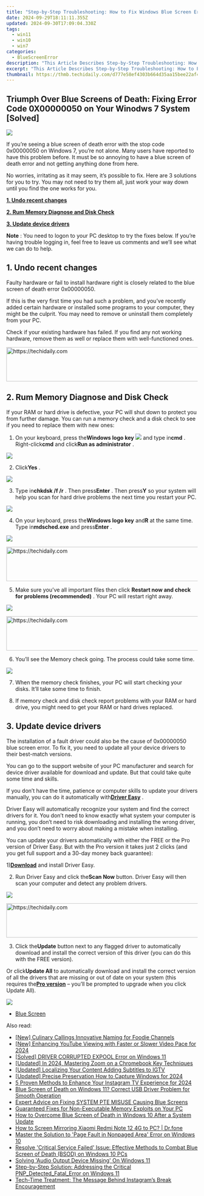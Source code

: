 ```yaml
---
title: "Step-by-Step Troubleshooting: How to Fix Windows Blue Screen Error with Code 0X0000001A"
date: 2024-09-29T18:11:11.355Z
updated: 2024-09-30T17:09:04.330Z
tags:
  - win11
  - win10
  - win7
categories:
  - BlueScreenError
description: "This Article Describes Step-by-Step Troubleshooting: How to Fix Windows Blue Screen Error with Code 0X0000001A"
excerpt: "This Article Describes Step-by-Step Troubleshooting: How to Fix Windows Blue Screen Error with Code 0X0000001A"
thumbnail: https://thmb.techidaily.com/d777e58ef4303b664d35aa15bee22af42d07562b2b0bef75f1c8d6d220322ae4.jpg
---
```


## Triumph Over Blue Screens of Death: Fixing Error Code 0X00000050 on Your Winodws 7 System [Solved]

![](https://images.drivereasy.com/wp-content/uploads/2017/09/img_59ad13ebba5fb.png)

 If you’re seeing a blue screen of death error with the stop code 0x00000050 on Windows 7, you’re not alone. Many users have reported to have this problem before. It must be so annoying to have a blue screen of death error and not getting anything done from here.

 No worries, irritating as it may seem, it’s possible to fix. Here are 3 solutions for you to try. You may not need to try them all, just work your way down until you find the one works for you.

[**1. Undo recent changes**](https://tools.techidaily.com/drivereasy/download/)

[**2. Rum Memory Diagnose and Disk Check**](https://tools.techidaily.com/drivereasy/download/)

[**3. Update device drivers**](https://tools.techidaily.com/drivereasy/download/)

**Note** : You need to logon to your PC desktop to try the fixes below. If you’re having trouble logging in, feel free to leave us comments and we’ll see what we can do to help.

## **1\. Undo recent changes**

 Faulty hardware or fail to install hardware right is closely related to the blue screen of death error 0x00000050\.

 If this is the very first time you had such a problem, and you’ve recently added certain hardware or installed some programs to your computer, they might be the culprit. You may need to remove or uninstall them completely from your PC.

 Check if your existing hardware has failed. If you find any not working hardware, remove them as well or replace them with well-functioned ones.

<!-- affiliate ads begin -->
<a href="https://appsumo.8odi.net/c/5597632/2129741/7443" target="_top" id="2129741">
  <img src="//a.impactradius-go.com/display-ad/7443-2129741" border="0" alt="https://techidaily.com" width="728" height="90"/>
</a>
<img height="0" width="0" src="https://appsumo.8odi.net/i/5597632/2129741/7443" style="position:absolute;visibility:hidden;" border="0" />
<!-- affiliate ads end -->

## **2\. Rum Memory Diagnose and Disk Check**

 If your RAM or hard drive is defective, your PC will shut down to protect you from further damage. You can run a memory check and a disk check to see if you need to replace them with new ones:

 1) On your keyboard, press the**Windows logo key** ![](https://images.drivereasy.com/wp-content/uploads/2017/09/img_59ad1f04d88bb.png) and type in**cmd** . Right-click**cmd** and click**Run as administrator** .

![](https://images.drivereasy.com/wp-content/uploads/2017/09/img_59ad1ed24a366.jpg)

 2) Click**Yes** .

![](https://images.drivereasy.com/wp-content/uploads/2017/09/img_59ad1f3b7592e.jpg)

 3) Type in**chkdsk /f /r** . Then press**Enter** . Then press**Y** so your system will help you scan for hard drive problems the next time you restart your PC.

![](https://images.drivereasy.com/wp-content/uploads/2017/09/img_59ad2087e3dbb.jpg)

 4) On your keyboard, press the**Windows logo key** and**R** at the same time. Type in**mdsched.exe** and press**Enter** .

![](https://images.drivereasy.com/wp-content/uploads/2017/09/img_59ad20ccb9e98.png)

<!-- affiliate ads begin -->
<a href="https://aligracehair.sjv.io/c/5597632/2012420/19272" target="_top" id="2012420">
  <img src="//a.impactradius-go.com/display-ad/19272-2012420" border="0" alt="https://techidaily.com" width="728" height="90"/>
</a>
<img height="0" width="0" src="https://aligracehair.sjv.io/i/5597632/2012420/19272" style="position:absolute;visibility:hidden;" border="0" />
<!-- affiliate ads end -->

 5) Make sure you’ve all important files then click   **Restart now and check for problems (recommended)** . Your PC will restart right away.

![](https://images.drivereasy.com/wp-content/uploads/2017/09/img_59ad210bcaf6c.jpg)

<!-- affiliate ads begin -->
<a href="https://electronicx.pxf.io/c/5597632/1167086/14483" target="_top" id="1167086">
  <img src="//a.impactradius-go.com/display-ad/14483-1167086" border="0" alt="https://techidaily.com" width="728" height="90"/>
</a>
<img height="0" width="0" src="https://electronicx.pxf.io/i/5597632/1167086/14483" style="position:absolute;visibility:hidden;" border="0" />
<!-- affiliate ads end -->

 6) You’ll see the Memory check going. The process could take some time.

![](https://images.drivereasy.com/wp-content/uploads/2017/09/img_59ad2161cf076.jpg)

 7) When the memory check finishes, your PC will start checking your disks. It’ll take some time to finish.

 8) If memory check and disk check report problems with your RAM or hard drive, you might need to get your RAM or hard drives replaced.

## **3\. Update device drivers**

 The installation of a fault driver could also be the cause of  0x00000050 blue screen error. To fix it, you need to update all your device drivers to their best-match versions.

 You can go to the support website of your PC manufacturer and search for device driver available for download and update. But that could take quite some time and skills.

 If you don’t have the time, patience or computer skills to update your drivers manually, you can do it automatically with[**Driver Easy**](https://tools.techidaily.com/drivereasy/download/) .

 Driver Easy will automatically recognize your system and find the correct drivers for it. You don’t need to know exactly what system your computer is running, you don’t need to risk downloading and installing the wrong driver, and you don’t need to worry about making a mistake when installing.

 You can update your drivers automatically with either the FREE or the Pro version of Driver Easy. But with the Pro version it takes just 2 clicks (and you get full support and a 30-day money back guarantee):

 1)[**Download**](https://tools.techidaily.com/drivereasy/download/) and install Driver Easy.

 2) Run Driver Easy and click the**Scan Now** button. Driver Easy will then scan your computer and detect any problem drivers.

![](https://images.drivereasy.com/wp-content/uploads/2017/09/img_59ad23e1b9457.png)

<!-- affiliate ads begin -->
<a href="https://aligracehair.sjv.io/c/5597632/1886073/19272" target="_top" id="1886073">
  <img src="//a.impactradius-go.com/display-ad/19272-1886073" border="0" alt="https://techidaily.com" width="728" height="90"/>
</a>
<img height="0" width="0" src="https://aligracehair.sjv.io/i/5597632/1886073/19272" style="position:absolute;visibility:hidden;" border="0" />
<!-- affiliate ads end -->

 3) Click the**Update** button next to any flagged driver to automatically download and install the correct version of this driver (you can do this with the FREE version).

 Or click**Update All** to automatically download and install the correct version of all the drivers that are missing or out of date on your system (this requires the[**Pro version**](https://tools.techidaily.com/drivereasy/download/) – you’ll be prompted to upgrade when you click Update All).

![](https://images.drivereasy.com/wp-content/uploads/2017/09/img_59ad23f45ec87.jpg)

* [Blue Screen](https://tools.techidaily.com/drivereasy/download/)

<ins class="adsbygoogle"
     style="display:block"
     data-ad-format="autorelaxed"
     data-ad-client="ca-pub-7571918770474297"
     data-ad-slot="1223367746"></ins>

<ins class="adsbygoogle"
     style="display:block"
     data-ad-client="ca-pub-7571918770474297"
     data-ad-slot="8358498916"
     data-ad-format="auto"
     data-full-width-responsive="true"></ins>

<span class="atpl-alsoreadstyle">Also read:</span>
<div><ul>
<li><a href="https://youtube-zero.techidaily.com/ulinary-callings-innovative-naming-for-foodie-channels/"><u>[New] Culinary Callings Innovative Naming for Foodie Channels</u></a></li>
<li><a href="https://youtube-data.techidaily.com/nhancing-youtube-viewing-with-faster-or-slower-video-pace-for-2024/"><u>[New] Enhancing YouTube Viewing with Faster or Slower Video Pace for 2024</u></a></li>
<li><a href="https://blue-screen-error.techidaily.com/solved-driver-corrupted-expool-error-on-windows-11/"><u>[Solved] DRIVER CORRUPTED EXPOOL Error on Windows 11</u></a></li>
<li><a href="https://article-knowledge.techidaily.com/updated-in-2024-mastering-zoom-on-a-chromebook-key-techniques/"><u>[Updated] In 2024, Mastering Zoom on a Chromebook Key Techniques</u></a></li>
<li><a href="https://instagram-clips.techidaily.com/updated-localizing-your-content-adding-subtitles-to-igtv/"><u>[Updated] Localizing Your Content Adding Subtitles to IGTV</u></a></li>
<li><a href="https://screen-activity-recording.techidaily.com/updated-precise-preservation-how-to-capture-windows-for-2024/"><u>[Updated] Precise Preservation How to Capture Windows for 2024</u></a></li>
<li><a href="https://instagram-clips.techidaily.com/5-proven-methods-to-enhance-your-instagram-tv-experience-for-2024/"><u>5 Proven Methods to Enhance Your Instagram TV Experience for 2024</u></a></li>
<li><a href="https://blue-screen-error.techidaily.com/blue-screen-of-death-on-windows-11-correct-usb-driver-problem-for-smooth-operation/"><u>Blue Screen of Death on Windows 11? Correct USB Driver Problem for Smooth Operation</u></a></li>
<li><a href="https://blue-screen-error.techidaily.com/expert-advice-on-fixing-system-pte-misuse-causing-blue-screens/"><u>Expert Advice on Fixing SYSTEM PTE MISUSE Causing Blue Screens</u></a></li>
<li><a href="https://blue-screen-error.techidaily.com/guaranteed-fixes-for-non-executable-memory-exploits-on-your-pc/"><u>Guaranteed Fixes for Non-Executable Memory Exploits on Your PC</u></a></li>
<li><a href="https://blue-screen-error.techidaily.com/how-to-overcome-blue-screen-of-death-in-windows-10-after-a-system-update/"><u>How to Overcome Blue Screen of Death in Windows 10 After a System Update</u></a></li>
<li><a href="https://screen-mirror.techidaily.com/how-to-screen-mirroring-xiaomi-redmi-note-12-4g-to-pc-drfone-by-drfone-android/"><u>How to Screen Mirroring Xiaomi Redmi Note 12 4G to PC? | Dr.fone</u></a></li>
<li><a href="https://blue-screen-error.techidaily.com/master-the-solution-to-page-fault-in-nonpaged-area-error-on-windows-10/"><u>Master the Solution to 'Page Fault in Nonpaged Area' Error on Windows 10</u></a></li>
<li><a href="https://blue-screen-error.techidaily.com/resolve-critical-service-failed-issue-effective-methods-to-combat-blue-screen-of-death-bsod-on-windows-10-pcs/"><u>Resolve 'Critical Service Failed' Issue: Effective Methods to Combat Blue Screen of Death (BSOD) on Windows 10 PCs</u></a></li>
<li><a href="https://common-error.techidaily.com/solving-audio-output-device-missing-on-windows-11/"><u>Solving 'Audio Output Device Missing' On Windows 11</u></a></li>
<li><a href="https://blue-screen-error.techidaily.com/step-by-step-solution-addressing-the-critical-pnpdetectedfatalerror-on-windows-11/"><u>Step-by-Step Solution: Addressing the Critical PNP_Detected_Fatal_Error on Windows 11</u></a></li>
<li><a href="https://facebook.techidaily.com/tech-time-treatment-the-message-behind-instagrams-break-encouragement/"><u>Tech-Time Treatment: The Message Behind Instagram’s Break Encouragement</u></a></li>
</ul></div>

